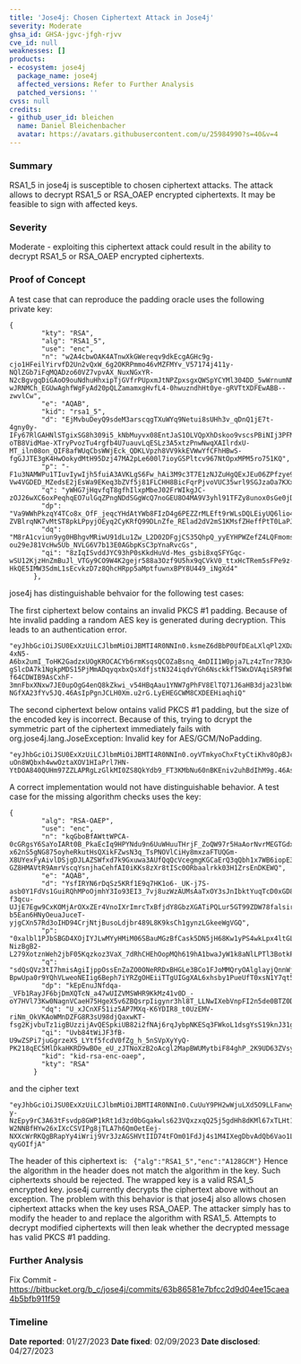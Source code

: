 ```yaml
---
title: 'Jose4j: Chosen Ciphertext Attack in Jose4j'
severity: Moderate
ghsa_id: GHSA-jgvc-jfgh-rjvv
cve_id: null
weaknesses: []
products:
- ecosystem: jose4j
  package_name: jose4j
  affected_versions: Refer to Further Analysis
  patched_versions: ''
cvss: null
credits:
- github_user_id: bleichen
  name: Daniel Bleichenbacher
  avatar: https://avatars.githubusercontent.com/u/25984990?s=40&v=4
---
```


### Summary
RSA1_5 in jose4j is susceptible to chosen ciphertext attacks. The
attack allows to decrypt RSA1_5 or RSA_OAEP encrypted ciphertexts. It may
be feasible to sign with affected keys.

### Severity
Moderate - exploiting this ciphertext attack could result in the ability to decrypt RSA1_5 or RSA_OAEP encrypted ciphertexts.

### Proof of Concept
A test case that can reproduce the padding oracle uses the following private key:

```
{
        "kty": "RSA",
        "alg": "RSA1_5",
        "use": "enc",
        "n": "w2A4cbwOAK4ATnwXkGWereqv9dkEcgAGHc9g-cjo1HFeilYirvfD2Un2vQxW_6g2OKRPmmo46vMZFMYv_V57174j411y-NQlZGb7iFqMQADzo60VZ7vpvAX_NuxNGxYR-N2cBgvgqDiGAoO9ouNdhuHhxipTjGVfrPUpxmJtNPZpxsgxQWSpYCYMl304DD_5wWrnumNNIKOaVsAYmjFPV_wqxFCHbitPd1BG9SwXPk7wAHtXT6rYaUImS_OKaHkTO1OO0PNhd3-wJRNMCh_EGUwAghfWgFyAd20pQLZamamxgHvfL4-0hwuzndhHt0ye-gRVTtXDFEwABB--zwvlCw",
        "e": "AQAB",
        "kid": "rsa1_5",
        "d": "EjMvbuDeyQ9sdeM3arscqgTXuWYq9Netui8sUHh3v_qDnQ1jE7t-4gny0y-IFy67RlGAHNlSTgixSG8h309i5_kNbMuyvx08EntJaS1OLVQpXhDskoo9vscsPBiNIj3PFMjIFQQcPG9vhGJzUu4tMzhtiME-oTB8VidMae-XTryPvozTu4rgfb4U7uauvLqESLz3A5xtzPnwNwqXAIlrdxU-MT_iln08on_QIF8afWUqCbsWWjEck_QDKLVpzh8VV9kkEVWwYfCFhHBwS-fgGJJTE3gK4HwOokydMtH95Dzj47MA2pLe600l7ioyGSPltcv967NtOpxMPM5ro751KQ",
        "p": "-F1u3NAMWPu1TIuvIywIjh5fuiA3AVKLgS6Fw_hAi3M9c3T7E1zNJZuHgQExJEu06ZPfzye9m7taDzh-Vw4VGDED_MZedsE2jEsWa9EKeq3bZVf5j81FLCHH8BicFqrPjvoVUC35wrl9SGJzaOa7KXxD2jW22umYjJS_kcopvf0",
        "q": "yWHG7jHqvfqT8gfhIlxpMbeJ02FrWIkgJC-zOJ26wXC6oxPeqhqEO7ulGqZPngNDdSGgWcQ7noGEU8O4MA9V3yhl91TFZy8unox0sGe0jDMwtxm3saXtTsjTE7FBxzcR0PubfyGiS0fJqQcj8oJSWzZPkUshzZ8rF3jTLc8UWac",
        "dp": "Va9WWhPkzqY4TCo8x_OfF_jeqcYHdAtYWb8FIzD4g6PEZZrMLEft9rWLsDQLEiyUQ6lio4NgZOPkFDA3Vi1jla8DYyfE20-ZVBlrqNK7vMtST8pkLPpyjOEyq2CyKRfQ99DLnZfe_RElad2dV2mS1KMsfZHeffPtT0LaPJ_0erk",
        "dq": "M8rA1cviun9yg0HBhgvMRiwU91dLu1Zw_L2D02DFgjCS35QhpQ_yyEYHPWZefZ4LQFmoms2cI7TdqolgmoOnKyCBsO2NY29AByjKbgAN8CzOL5kepEKvWJ7PonXpG-ou29eJ81VcHw5Ub_NVLG6V7b13E0AGbpKsC3pYnaRvcGs",
        "qi": "8zIqISvddJYC93hP0sKkdHuVd-Mes_gsbi8xqSFYGqc-wSU12KjzHnZmBuJl_VTGy9CO9W4K2gejr588a3Ozf9U5hx9qCVkV0_ttxHcTRem5sFPe9z-HkQE5IMW3SdmL1sEcvkzD7z8QhcHRpp5aMptfuwnxBPY8U449_iNgXd4"
      },
```
jose4j has distinguishable behvaior for the following test cases:

The first ciphertext below contains an invalid PKCS #1 padding.  Because of hte invalid padding a random AES key is generated during decryption.  This leads to an authentication error.

```
"eyJhbGciOiJSU0ExXzUiLCJlbmMiOiJBMTI4R0NNIn0.ksmeZ6dBbP0UfDEaLXlqPl2XDaAA29kGlKtDb89x-4xN5-A6bx2umI_ToHK2GadzxUOgKROCACYb6rmKsqsQCOZaBsnq_4mDII1W0pja7Lz4zTnr7R3O4kALg4zXqG-gSlcDA7k1NgkpMDS15PjMmADqyqxbxQsXdfjstN324iqdvYGh6NsckkfTSWxDVAqiSR9fW8PsIbo3uSMokNaC-f64CDWIB9AsCxhF-3mnFbxXNxw7JE0upOgG4enQ8kZkwi_v54HBqAau1YNW7gPhFV8ElTQ71J6aHB3dja23lbWdaJmrK6PJE7gEeZmUbFkSYmuyzRUS-NGfXA23fYv5JQ.46AsIpPgnJCLH0Xm.u2rG.LyEHEGCWM8CXDEEHiaqhiQ"
```

The second ciphertext below ontains valid PKCS #1 padding, but the size of the encoded key is incorrect.  Because of this, trying to dcrypt the symmetric part of the ciphertext immediately fails with org.jose4j.lang.JoseException: Invalid key for AES/GCM/NoPadding.

```
"eyJhbGciOiJSU0ExXzUiLCJlbmMiOiJBMTI4R0NNIn0.oyVTmkyoChxFtyCtiKhv8OpBJcV6C6s_gMFSSRJBNStpdHPzq2YmroTfXGj1J1plFG4BBQwIZtdt6rIS6YkCvTLGqP1hds9CAO1a_bgRyoAVuOVvH2vmz5U2r74_SRbAzD35M7yZ_tSnnEdMFlHMFbf5uNwmgArrtPgh0V5OLn5i4XIc154FLTiQlvAEhUxiPuYBkm_1GBiYEH4JjP2RKXAUx_TxAVwPsOfIPAVrO0Ev_nvdtVLCE-uOn8WQbxh4wwOztaXOV1HIaPrl7HN-YtDOA840QUHm97ZZLAPRgLzGlkMI0ZS8QkYdb9_FT3KMbNu60nBKEniv2uhBdIhM9g.46AsIpPgnJCLH0Xm.u2rG.LyEHEGCWM8CXDEEHiaqhiQ"
```

A correct implementation would not have distinguishable behavior.  A test case for the missing algorithm checks uses the key:

```
{
        "alg": "RSA-OAEP",
        "use": "enc",
        "n": "kqGboBfAWttWPCA-0cGRgsY6SaYoIARt0B_PkaEcIq9HPYNdu9n6UuWHuuTHrjF_ZoQW97r5HaAorNvrMEGTGdxCHZdEtkHvNVVmrtxTBLiQCbCozXhFoIrVcr3qUBrdGnNn_M3jJi7Wg7p_-x62nS5gNG875oyheRkutHsQXikFZwsN3q_TsPNOVlCiHy8mxzaFTUQGm-X8UYexFyAivlDSjgDJLAZSWfxd7k9Gxuwa3AUfQqQcVcegmgKGCaErQ3qQbh1x7WB6iopE3_-GZ8HMAVtR9AmrVscqYsnjhaCehfAI0iKKs8zXr8tISc0ORbaalrkk03H1ZrsEnDKEWQ",
        "e": "AQAB",
        "d": "YsfIRYN6rDqSz5KRf1E9q7HK1o6-_UK-j7S-asb0Y1FdVs1GuiRQhMPoOjmhY3Io93EI3_7vj8uzWzAUMsAaTxOY3sJnIbktYuqTcD0xGD8VmdGPBkx963db8B6M2UYfqZARf7dbzP9EuB1N1miMcTsqyGgfHGOk7CXQ1vkIv8Uww38KMtEdJ3iB8r-f3qcu-UJjE7Egw9CxKOMjArOXxZEr4VnoIXrImrcTxBfjdY8GbzXGATiPQLur5GT99ZDW78falsir-b5Ean6HNyOeuaJuceT-yjgCXn57Rd3oIHD94CrjNtjBusoLdjbr489L8K9ksCh1gynzLGkeeWgVGQ",
        "p": "0xalbl1PJbSBGD4XOjIYJLwMYyHMiM06SBauMGzBfCask5DN5jH68Kw1yPS4wkLpx4ltGLuy0X5mMaZzrSOkBGb27-NizBgB2-L279XotznWeh2jbF05Kqzkoz3VaX_7dRhCHEhOopMQh619hA1bwaJyW1k8aNlLPTl3BotkP4M",
        "q": "sdQsQVz3tI7hmisAgiIjppOssEnZaZO0ONeRRDxBHGLe3BCo1FJoMMQryOAlglayjQnnWjQ-BpwUpa0r9YQhVLweoNEIig6Beph7iYRZgOHEiiTTgUIGgXAL6xhsby1PueUfT0xsN1Y7qt5f5EwOfu7tnFqNyJXIp9W1NQgU6fM",
        "dp": "kEpEnuJNfdqa-_VFb1RayJF6bjDmXQTcN_a47wUIZVMSWHR9KkMz41v0D_-oY7HVl73Kw0NagnVCaeH75HgeX5v6ZBQsrpIigynr3hl8T_LLNwIXebVnpFI2n5de0BTZ0DraxfZvOhYJEJV43NE8zWm7fdHLx2fxVFJ5mBGkXv0",
        "dq": "U_xJCnXF51iz5AP7MXq-K6YDIR8_t0UzEMV-riNm_OkVKAoWMnDZFG8R3sU98djQaxwKT-fsg2KjvbuTz1igBUzzijAvQESpkiUB82i2fNAj6rqJybpNKESq3FWkoL1dsgYsS19knJ31gDWWRFRHZFujjPyXiexz4BBmjK1Mc1E",
        "qi": "Uvb84tWiJF3fB-U9wZSPi7juGgrzeXS_LYtf5fcdV0fZg_h_5nSVpXyYyQ-PK218qEC5MlDkaHKRD9wBOe_eU_zJTNoXzB2oAcgl2MapBWUMytbiF84ghP_2K9UD63ZVsyrorSZhmsJIBBuqQjrmk0tIdpMdlMxLYhrbYwFxUqc",
        "kid": "kid-rsa-enc-oaep",
        "kty": "RSA"
      }
```

and the cipher text

```
"eyJhbGciOiJSU0ExXzUiLCJlbmMiOiJBMTI4R0NNIn0.CuUuY9PH2wWjuLXd5O9LLFanwyt5-y-NzEpy9rC3A63tFsvdp8GWP1kRt1d3zd0bGqakwls623VQxzxqQ25j5gdHh8dKMl67xTLHt1Qlg36nI9Ukn7syq25VrzfrRRwy0k7isqMncHpzuBQlmfzPrszW7d13z7_ex0Uha869RaP-W2NNBfHYw26xIXcCSVIPg8jTLA7h6QmOetEej-NXXcWrRKQgBRapYy4iWrij9Vr3JzAGSHVtIID74tFOm01FdJj4s1M4IXegDbvAdQb6Vao1Ln5GolnTki4IGvH5FDssDHz6MS2JG5QBcITzfuXU81vDC00xzNEuMat0AngmOw.UjPQbnakkZYUdoDa.vcbS.WQ_bOPiGKjPSq-qyGOIfjA"
```
The header of this ciphertext is:
  ``` {"alg":"RSA1_5","enc":"A128GCM"}```
Hence the algorithm in the header does not match the algorithm in the key. Such ciphertexts should be rejected. The wrapped key is a valid RSA1_5 encrypted key. jose4j currently decrypts the ciphertext above without an exception. The problem with this behavior is that jose4j also allows chosen ciphertext attacks when the key uses RSA_OAEP. The attacker simply has to modify the header to and replace the algorithm with RSA1_5. Attempts to decrypt modified ciphertexts will then leak whether the decrypted message has valid PKCS #1 padding.


### Further Analysis
Fix Commit - https://bitbucket.org/b_c/jose4j/commits/63b86581e7bfcc2d9d04ee15caea4b5bfb911f59



### Timeline
**Date reported**: 01/27/2023
**Date fixed**: 02/09/2023
**Date disclosed**: 04/27/2023